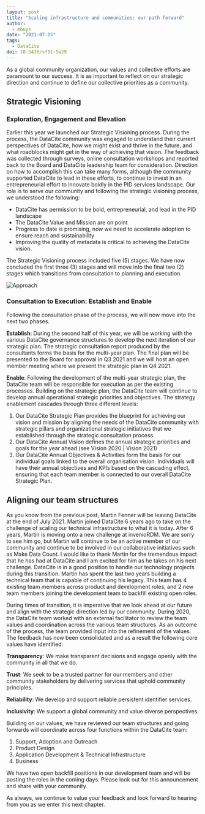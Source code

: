 ```yaml
---
layout: post
title: "Scaling infrastructure and communities: our path forward"
author:
  - mbuys
date: "2021-07-15"
tags:
  - DataCite
doi: 10.5438/sf91-5w29
---
```



As a global community organization, our values and collective efforts are paramount to our success.  It is as important to reflect on our strategic direction and continue to define our collective priorities as a community. 

## Strategic Visioning
### Exploration, Engagement and Elevation

Earlier this year we launched our Strategic Visioning process. During the process, the DataCite community was engaged to understand their current perspectives of DataCite, how we might exist and thrive in the future, and what roadblocks might get in the way of achieving that vision. The feedback was collected through surveys, online consultation workshops and reported back to the Board and DataCite leadership team for consideration. Direction on how to accomplish this can take many forms, although the community supported DataCite to lead in these efforts, to continue to invest in an entrepreneurial effort to innovate boldly in the PID services landscape. Our role is to serve our community and following the strategic visioning process, we understood the following:

- DataCite has permission to be bold, entrepreneurial, and lead in the PID landscape
- The DataCite Value and Mission are on point
- Progress to date is promising, now we need to accelerate adoption to ensure reach and sustainability
- Improving the quality of metadata is critical to achieving the DataCite vision.

The Strategic Visioning process included five (5) stages. We have now concluded the first three (3) stages and will move into the final two (2) stages which transitions from consultation to planning and execution.

![Approach](/images/uploads/datacite_strategic_vision_process.png)

### Consultation to Execution: Establish and Enable

Following the consultation phase of the process, we will now move into the next two phases.

**Establish**: During the second half of this year, we will be working with the various DataCite governance structures to develop the next iteration of our strategic plan. The strategic consultation report produced by the consultants forms the basis for the multi-year plan. The final plan will be presented to the Board for approval in Q3 2021 and we will host an open member meeting where we present the strategic plan in Q4 2021.

**Enable**: Following the development of the multi-year strategic plan, the DataCite team will be responsible for execution as per the existing processes. Building on the strategic plan, the DataCite team will continue to develop annual operational strategic priorities and objectives. The strategy enablement cascades through three different levels:

1. Our DataCite Strategic Plan provides the blueprint for achieving our vision and mission by aligning the needs of the DataCite community with strategic pillars and organizational strategic initiatives that we established through the strategic consultation process.
2. Our DataCite Annual Vision defines the annual strategic priorities and goals for the year ahead (see Vision 2020 | Vision 2021)
3. Our DataCite Annual Objectives & Activities form the basis for our individual goals linked to the overall organisation vision. Individuals will have their annual objectives and KPIs based on the cascading effect, ensuring that each team member is connected to our overall DataCite Strategic Plan.

## Aligning our team structures

As you know from the previous post, Martin Fenner will be leaving DataCite at the end of July 2021. Martin joined DataCite 6 years ago to take on the challenge of scaling our technical infrastructure to what it is today. After 6 years, Martin is moving onto a new challenge at invenioRDM. We are sorry to see him go, but Martin will continue to be an active member of our community and continue to be involved in our collaborative initiatives such as Make Data Count. I would like to thank Martin for the tremendous impact that he has had at DataCite and I am excited for him as he takes on his next challenge. DataCite is in a good position to handle our technology projects during this transition. Martin has spent the last two years building a technical team that is capable of continuing his legacy. This team has 4 existing team members across product and development roles, and 2 new team members joining the development team to backfill existing open roles.

During times of transition, it is imperative that we look ahead at our future and align with the strategic direction led by our community. During 2020, the DataCite team worked with an external facilitator to review the team values and coordination across the various team structures. As an outcome of the process, the team provided input into the refinement of the values. The feedback has now been consolidated and as a result the following core values have identified:

**Transparency**: 
We make transparent decisions and engage openly with the community in all that we do.  

**Trust**: 
We seek to be a trusted partner for our members and other community stakeholders by delivering services that uphold community principles.

**Reliability**: 
We develop and support reliable persistent identifier services. 

**Inclusivity**: 
We support a global community and value diverse perspectives.

Building on our values, we have reviewed our team structures and going forwards will coordinate across four functions within the DataCite team:
1. Support, Adoption and Outreach
1. Product Design
1. Application Development & Technical Infrastructure
1. Business

We have two open backfill positions in our development team and will be posting the roles in the coming days. Please look out for this announcement and share with your community.

As always, we continue to value your feedback and look forward to hearing from you as we enter this next chapter.


